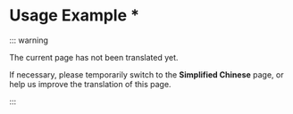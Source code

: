 # Usage Example *

::: warning

The current page has not been translated yet.

If necessary, please temporarily switch to the **Simplified Chinese** page, or help us improve the translation of this page.

:::